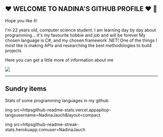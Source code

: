 ♥ WELCOME TO NADINA'S GITHUB PROFILE ♥  👋
----------------------------
Hope you like it! 

I'm 22 years old, computer science student. I am learning day by day about programming... it's my favourite hobbie and job and will be forever
My chosen language is C#, and my chosen framework .NET!
One of the things I most like is making APIs and researching the best methodologies to build projects

Here you can get a little more of information about me

[![](httpsimg.shields.iobadgelinkedin-%230077B5.svgstyle=for-the-badge&logo=linkedin)](httpswww.linkedin.cominnadina-ambar-jauch-ba520723a)

-----------
Sundry items
-
Stats of some programming languages in my github

 img src=httpsgithub-readme-stats.vercel.appapitop-langsusername=NadinaJauch&layout=compact


img src=httpsgithub-readme-streak-stats.herokuapp.comuser=NadinaJauch
